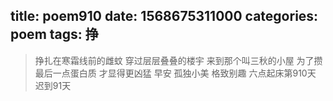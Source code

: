 title: poem910
date: 1568675311000
categories: poem
tags: 挣
---
> 挣扎在寒霜线前的雌蚊
穿过层层叠叠的楼宇
来到那个叫三秋的小屋
为了攒最后一点蛋白质
才显得更凶猛
早安
孤独小美
格致别趣
六点起床第910天 迟到91天